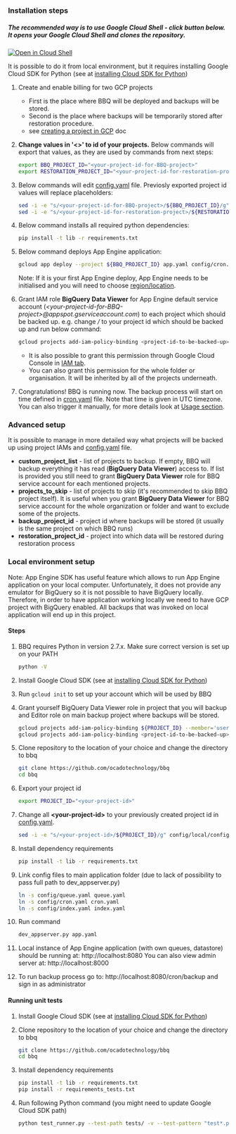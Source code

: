 ### Installation steps

##### The recommended way is to use Google Cloud Shell - click button below. It opens your Google Cloud Shell and clones the repository. 
  [![Open in Cloud Shell](http://gstatic.com/cloudssh/images/open-btn.svg)](https://console.cloud.google.com/cloudshell/open?git_repo=https%3A%2F%2Fgithub.com%2Focadotechnology%2Fbbq&page=shell&tutorial=SETUP.md)
    
   It is possible to do it from local environment, but it requires installing Google Cloud SDK for Python (see at [installing Cloud SDK for Python](https://cloud.google.com/appengine/docs/standard/python/download))

1. Create and enable billing for two GCP projects 
    * First is the place where BBQ will be deployed and backups will be stored.
    * Second is the place where backups will be temporarily stored after restoration procedure. 
    * see [creating a project in GCP](https://support.google.com/cloud/answer/6251787?hl=en#) doc

1. **Change values in '<>' to id of your projects.** Below commands will export that values, as they are used by commands from next steps:
      ```bash
      export BBQ_PROJECT_ID="<your-project-id-for-BBQ-project>"
      export RESTORATION_PROJECT_ID="<your-project-id-for-restoration-project>"   
      ```

1. Below commands will edit [config.yaml](./config/config.yaml) file. Previosly exported project id values will replace placeholders:
      ```bash
      sed -i -e "s/<your-project-id-for-BBQ-project>/${BBQ_PROJECT_ID}/g" config/config.yaml
      sed -i -e "s/<your-project-id-for-restoration-project>/${RESTORATION_PROJECT_ID}/g" config/config.yaml
      ```

1. Below command installs all required python dependencies:
      ```bash
      pip install -t lib -r requirements.txt
      ```
1.  Below command deploys App Engine application:
      ```bash
      gcloud app deploy --project ${BBQ_PROJECT_ID} app.yaml config/cron.yaml config/queue.yaml config/index.yaml
      ```
      Note: If it is your first App Engine deploy, App Engine needs to be initialised and you will need to choose [region/location](https://cloud.google.com/appengine/docs/locations).

1. Grant IAM role **BigQuery Data Viewer** for App Engine default service account (*\<your-project-id-for-BBQ-project\>@appspot.gserviceaccount.com*) to each project which should be backed up.
   e.g. change */<project-id-to-be-backed-up/>* to your project id which should be backed up and run below command:
      ```bash
      gcloud projects add-iam-policy-binding <project-id-to-be-backed-up> --member='serviceAccount:'${BBQ_PROJECT_ID}'@appspot.gserviceaccount.com' --role='roles/bigquery.dataViewer'
      ```
      * It is also possible to grant this permission through Google Cloud Console in [IAM tab](https://console.cloud.google.com/iam-admin/iam). 
      * You can also grant this permission for the whole folder or organisation. It will be inherited by all of the projects underneath.

1. Congratulations! BBQ is running now. The backup process will start on time defined in [cron.yaml](./config/cron.yaml) file. Note that time is given in UTC timezone. 
You can also trigger it manually, for more details look at [Usage section](README.md#usage).

### Advanced setup
  It is possible to manage in more detailed way what projects will be backed up using project IAMs and [config.yaml](./config/config.yaml) file.

  * **custom_project_list** - list of projects to backup. If empty, BBQ will backup everything it has read (**BigQuery Data Viewer**) access to. If list is provided you still need to grant **BigQuery Data Viewer** role for BBQ service account for each mentioned projects.
  * **projects_to_skip** - list of projects to skip (it's recommended to skip BBQ project itself). It is useful when you grant **BigQuery Data Viewer** for BBQ service account for the whole organization or folder and want to exclude some of the projects.
  * **backup_project_id** - project id where backups will be stored (it usually is the same project on which BBQ runs)
  * **restoration_project_id** - project into which data will be restored during restoration process


### Local environment setup

Note: App Engine SDK has useful feature which allows to run App Engine application on your local computer. 
Unfortunately, it does not provide any emulator for BigQuery so it is not possible to have BigQuery locally.
Therefore, in order to have application working locally we need to have GCP project with BigQuery enabled.
All backups that was invoked on local application will end up in this project.

#### Steps

1. BBQ requires Python in version 2.7.x. Make sure correct version is set up on your PATH
      ```bash
      python -V
      ```

1. Install Google Cloud SDK (see at [installing Cloud SDK for Python](https://cloud.google.com/appengine/docs/standard/python/download))

1. Run `gcloud init` to set up your account which will be used by BBQ

1. Grant yourself BigQuery Data Viewer role in project that you will backup and Editor role on main backup project where backups will be stored.
      ```bash
      gcloud projects add-iam-policy-binding ${PROJECT_ID} --member='user:<name.surname@example.com>' --role='roles/editor'
      gcloud projects add-iam-policy-binding <project-id-to-be-backed-up> --member='user:<name.surname@example.com>' --role='roles/bigquery.dataViewer'
      ```

1. Clone repository to the location of your choice and change the directory to bbq
      ```bash
      git clone https://github.com/ocadotechnology/bbq
      cd bbq
      ```

1. Export your project id
      ```bash
      export PROJECT_ID="<your-project-id>"
      ```

1. Change all **\<your-project-id\>** to your previously created project id in [config.yaml](./config/config.yaml).
      ```bash
      sed -i -e "s/<your-project-id>/${PROJECT_ID}/g" config/local/config.yaml
      ```

1. Install dependency requirements
      ```bash
      pip install -t lib -r requirements.txt
      ```

1. Link config files to main application folder (due to lack of possibility to pass full path to dev_appserver.py)
      ```bash
      ln -s config/queue.yaml queue.yaml
      ln -s config/cron.yaml cron.yaml
      ln -s config/index.yaml index.yaml
      ```

1. Run command 
      ```bash
      dev_appserver.py app.yaml
      ```
  
1. Local instance of App Engine application (with own queues, datastore) should be running at: http://localhost:8080  You can also view admin server at: http://localhost:8000
1. To run backup process go to: http://localhost:8080/cron/backup and sign in as administrator

#### Running unit tests

1. Install Google Cloud SDK (see at [installing Cloud SDK for Python](https://cloud.google.com/appengine/docs/standard/python/download))

1. Clone repository to the location of your choice and change the directory to bbq
      ```bash
      git clone https://github.com/ocadotechnology/bbq
      cd bbq
      ```

1. Install dependency requirements
      ```bash
      pip install -t lib -r requirements.txt
      pip install -r requirements_tests.txt
      ```

1. Run following Python command (you might need to update Google Cloud SDK path)
      ```bash
      python test_runner.py --test-path tests/ -v --test-pattern "test*.py" ./google-cloud-sdk
      ```
